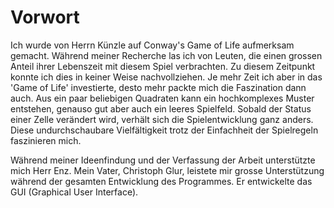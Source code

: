 # Vorwort

Ich wurde von Herrn Künzle auf Conway's Game of Life aufmerksam gemacht. Während meiner Recherche las ich von Leuten, die einen grossen Anteil ihrer Lebenszeit mit diesem Spiel verbrachten. Zu diesem Zeitpunkt konnte ich dies in keiner Weise nachvollziehen. Je mehr Zeit ich aber in das 'Game of Life' investierte, desto mehr packte mich die Faszination dann auch. Aus ein paar beliebigen Quadraten kann ein hochkomplexes Muster entstehen, genauso gut aber auch ein leeres Spielfeld. Sobald der Status einer Zelle verändert wird, verhält sich die Spielentwicklung ganz anders. Diese undurchschaubare Vielfältigkeit trotz der Einfachheit der Spielregeln faszinieren mich. 

Während meiner Ideenfindung und der Verfassung der Arbeit unterstützte mich Herr Enz. Mein Vater, Christoph Glur, leistete mir grosse Unterstützung während der gesamten Entwicklung des Programmes. Er entwickelte das GUI (Graphical User Interface).

